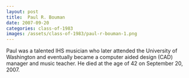 ```yaml
---
layout: post
title:  Paul R. Bouman
date: 2007-09-20
categories: class-of-1983
images: /assets/class-of-1983/paul-r-bouman-1.png
---
```

Paul was a talented IHS musician who later attended the University of Washington and eventually became a computer aided design (CAD) manager and music teacher. He died at the age of 42 on September 20, 2007.
